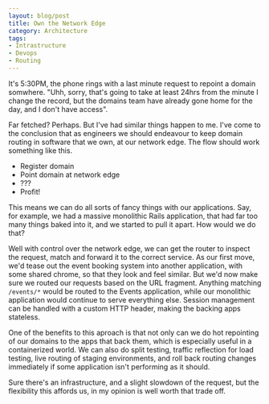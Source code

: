 ```yaml
---
layout: blog/post
title: Own the Network Edge
category: Architecture
tags:
- Intrastructure
- Devops
- Routing
---
```

It's 5:30PM, the phone rings with a last minute request to repoint a domain somwhere. "Uhh, sorry, that's going to take at least 24hrs from the minute I change the record, but the domains team have already gone home for the day, and I don't have access".

Far fetched? Perhaps. But I've had similar things happen to me. I've come to the conclusion that as engineers we should endeavour to keep domain routing in software that we own, at our network edge. The flow should work something like this.

- Register domain
- Point domain at network edge
- ???
- Profit! 

This means we can do all sorts of fancy things with our applications. Say, for example, we had a massive monolithic Rails application, that had far too many things baked into it, and we started to pull it apart. How would we do that? 

Well with control over the network edge, we can get the router to inspect the request, match and forward it to the correct service. As our first move, we'd tease out the event booking system into another application, with some shared chrome, so that they look and feel similar. But we'd now make sure we routed our requests based on the URL fragment. Anything matching `/events/*` would be routed to the Events application, while our monolithic application would continue to serve everything else. Session management can be handled with a custom HTTP header, making the backing apps stateless.

One of the benefits to this aproach is that not only can we do hot repointing of our domains to the apps that back them, which is especially useful in a containerized world. We can also do split testing, traffic reflection for load testing, live routing of staging environments, and roll back routing changes immediately if some application isn't performing as it should.

Sure there's an infrastructure, and a slight slowdown of the request, but the flexibility this affords us, in my opinion is well worth that trade off.
